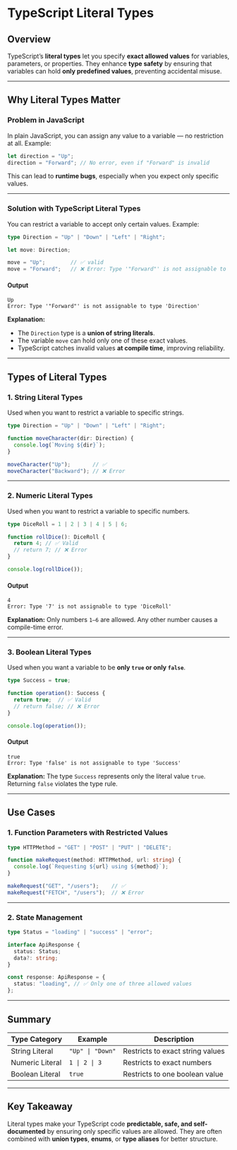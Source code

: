 # TypeScript Literal Types

## Overview

TypeScript’s **literal types** let you specify **exact allowed values** for variables, parameters, or properties.
They enhance **type safety** by ensuring that variables can hold **only predefined values**, preventing accidental misuse.

---

## Why Literal Types Matter

### Problem in JavaScript

In plain JavaScript, you can assign any value to a variable — no restriction at all.
Example:

```js
let direction = "Up";
direction = "Forward"; // No error, even if "Forward" is invalid
```

This can lead to **runtime bugs**, especially when you expect only specific values.

---

### Solution with TypeScript Literal Types

You can restrict a variable to accept only certain values.
Example:

```ts
type Direction = "Up" | "Down" | "Left" | "Right";

let move: Direction;

move = "Up";        // ✅ valid
move = "Forward";   // ❌ Error: Type '"Forward"' is not assignable to type 'Direction'
```

#### Output

```
Up
Error: Type '"Forward"' is not assignable to type 'Direction'
```

**Explanation:**

* The `Direction` type is a **union of string literals**.
* The variable `move` can hold only one of these exact values.
* TypeScript catches invalid values **at compile time**, improving reliability.

---

## Types of Literal Types

### 1. String Literal Types

Used when you want to restrict a variable to specific strings.

```ts
type Direction = "Up" | "Down" | "Left" | "Right";

function moveCharacter(dir: Direction) {
  console.log(`Moving ${dir}`);
}

moveCharacter("Up");       // ✅
moveCharacter("Backward"); // ❌ Error
```

---

### 2. Numeric Literal Types

Used when you want to restrict a variable to specific numbers.

```ts
type DiceRoll = 1 | 2 | 3 | 4 | 5 | 6;

function rollDice(): DiceRoll {
  return 4; // ✅ Valid
  // return 7; // ❌ Error
}

console.log(rollDice());
```

#### Output

```
4
Error: Type '7' is not assignable to type 'DiceRoll'
```

**Explanation:**
Only numbers `1–6` are allowed. Any other number causes a compile-time error.

---

### 3. Boolean Literal Types

Used when you want a variable to be **only `true` or only `false`**.

```ts
type Success = true;

function operation(): Success {
  return true;  // ✅ Valid
  // return false; // ❌ Error
}

console.log(operation());
```

#### Output

```
true
Error: Type 'false' is not assignable to type 'Success'
```

**Explanation:**
The type `Success` represents only the literal value `true`. Returning `false` violates the type rule.

---

## Use Cases

### 1. Function Parameters with Restricted Values

```ts
type HTTPMethod = "GET" | "POST" | "PUT" | "DELETE";

function makeRequest(method: HTTPMethod, url: string) {
  console.log(`Requesting ${url} using ${method}`);
}

makeRequest("GET", "/users");    // ✅
makeRequest("FETCH", "/users");  // ❌ Error
```

---

### 2. State Management

```ts
type Status = "loading" | "success" | "error";

interface ApiResponse {
  status: Status;
  data?: string;
}

const response: ApiResponse = {
  status: "loading", // ✅ Only one of three allowed values
};
```

---

## Summary

| Type Category   | Example          | Description                      |
| --------------- | ---------------- | -------------------------------- |
| String Literal  | `"Up" \| "Down"` | Restricts to exact string values |
| Numeric Literal | `1 \| 2 \| 3`    | Restricts to exact numbers       |
| Boolean Literal | `true`           | Restricts to one boolean value   |

---

## Key Takeaway

Literal types make your TypeScript code **predictable, safe, and self-documented** by ensuring only specific values are allowed.
They are often combined with **union types**, **enums**, or **type aliases** for better structure.
